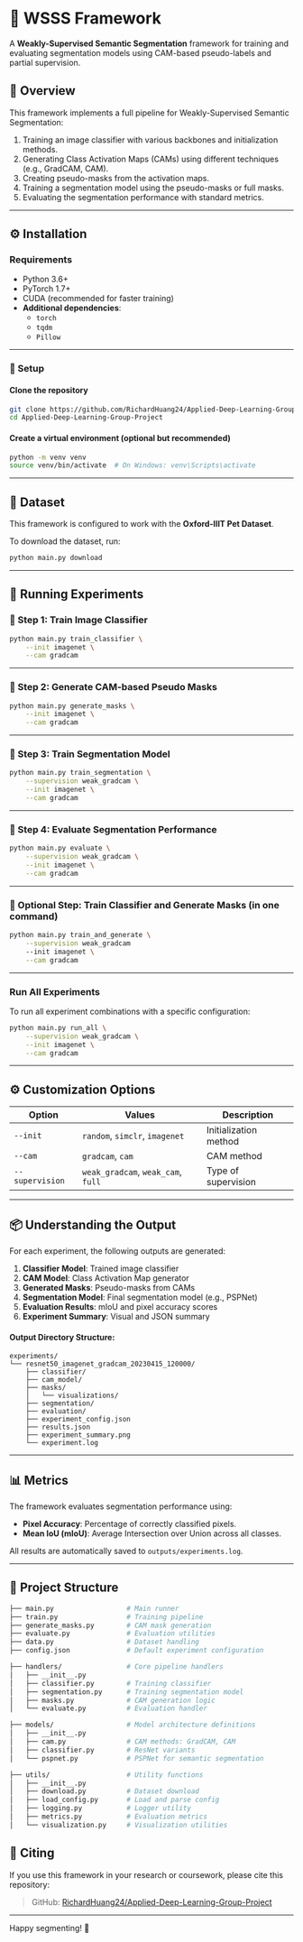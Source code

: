 # 🐾 WSSS Framework

A **Weakly-Supervised Semantic Segmentation** framework for training and evaluating segmentation models using CAM-based pseudo-labels and partial supervision.

## 📌 Overview

This framework implements a full pipeline for Weakly-Supervised Semantic Segmentation:

1. Training an image classifier with various backbones and initialization methods.
2. Generating Class Activation Maps (CAMs) using different techniques (e.g., GradCAM, CAM).
3. Creating pseudo-masks from the activation maps.
4. Training a segmentation model using the pseudo-masks or full masks.
5. Evaluating the segmentation performance with standard metrics.

---

## ⚙️ Installation

### Requirements

- Python 3.6+
- PyTorch 1.7+
- CUDA (recommended for faster training)
- **Additional dependencies**:  
  - `torch`  
  - `tqdm`  
  - `Pillow`

---

### 🔧 Setup

#### Clone the repository

```bash
git clone https://github.com/RichardHuang24/Applied-Deep-Learning-Group-Project.git
cd Applied-Deep-Learning-Group-Project
```

#### Create a virtual environment (optional but recommended)

```bash
python -m venv venv
source venv/bin/activate  # On Windows: venv\Scripts\activate
```

---

## 📁 Dataset

This framework is configured to work with the **Oxford-IIIT Pet Dataset**.

To download the dataset, run:

```bash
python main.py download
```

---

## 🚀 Running Experiments

### 🔹 Step 1: Train Image Classifier

```bash
python main.py train_classifier \
    --init imagenet \
    --cam gradcam 
```

---

### 🔹 Step 2: Generate CAM-based Pseudo Masks

```bash
python main.py generate_masks \
    --init imagenet \
    --cam gradcam 
```

---

### 🔹 Step 3: Train Segmentation Model

```bash
python main.py train_segmentation \
    --supervision weak_gradcam \
    --init imagenet \
    --cam gradcam 
```

---

### 🔹 Step 4: Evaluate Segmentation Performance

```bash
python main.py evaluate \
    --supervision weak_gradcam \
    --init imagenet \
    --cam gradcam 
```

---

### 🔹 Optional Step: Train Classifier and Generate Masks (in one command)

```bash
python main.py train_and_generate \
    --supervision weak_gradcam
    --init imagenet \
    --cam gradcam 
```

---

### Run All Experiments

To run all experiment combinations with a specific configuration:

```bash
python main.py run_all \
    --supervision weak_gradcam \
    --init imagenet \
    --cam gradcam 
```

---

## ⚙️ Customization Options

| Option        | Values                          | Description                                |
|---------------|----------------------------------|--------------------------------------------|
| `--init`      | `random`, `simclr`, `imagenet`   | Initialization method                      |
| `--cam`       | `gradcam`, `cam`                 | CAM method                                 |
| `--supervision` | `weak_gradcam`, `weak_cam`, `full` | Type of supervision                       |

---

## 📦 Understanding the Output

For each experiment, the following outputs are generated:

1. **Classifier Model**: Trained image classifier
2. **CAM Model**: Class Activation Map generator
3. **Generated Masks**: Pseudo-masks from CAMs
4. **Segmentation Model**: Final segmentation model (e.g., PSPNet)
5. **Evaluation Results**: mIoU and pixel accuracy scores
6. **Experiment Summary**: Visual and JSON summary

#### Output Directory Structure:

```
experiments/
└── resnet50_imagenet_gradcam_20230415_120000/
    ├── classifier/
    ├── cam_model/
    ├── masks/
    │   └── visualizations/
    ├── segmentation/
    ├── evaluation/
    ├── experiment_config.json
    ├── results.json
    ├── experiment_summary.png
    └── experiment.log
```

---

## 📊 Metrics

The framework evaluates segmentation performance using:

- **Pixel Accuracy**: Percentage of correctly classified pixels.
- **Mean IoU (mIoU)**: Average Intersection over Union across all classes.

All results are automatically saved to `outputs/experiments.log`.

---

## 📂 Project Structure

```bash
├── main.py                  # Main runner
├── train.py                 # Training pipeline
├── generate_masks.py        # CAM mask generation
├── evaluate.py              # Evaluation utilities
├── data.py                  # Dataset handling
├── config.json              # Default experiment configuration

├── handlers/                # Core pipeline handlers
│   ├── __init__.py
│   ├── classifier.py        # Training classifier
│   ├── segmentation.py      # Training segmentation model
│   ├── masks.py             # CAM generation logic
│   └── evaluate.py          # Evaluation handler

├── models/                  # Model architecture definitions
│   ├── __init__.py
│   ├── cam.py               # CAM methods: GradCAM, CAM
│   ├── classifier.py        # ResNet variants
│   └── pspnet.py            # PSPNet for semantic segmentation

├── utils/                   # Utility functions
│   ├── __init__.py
│   ├── download.py          # Dataset download
│   ├── load_config.py       # Load and parse config
│   ├── logging.py           # Logger utility
│   ├── metrics.py           # Evaluation metrics
│   └── visualization.py     # Visualization utilities

```

## 📜 Citing

If you use this framework in your research or coursework, please cite this repository:

> GitHub: [RichardHuang24/Applied-Deep-Learning-Group-Project](https://github.com/RichardHuang24/Applied-Deep-Learning-Group-Project)

---

Happy segmenting! 🎯
